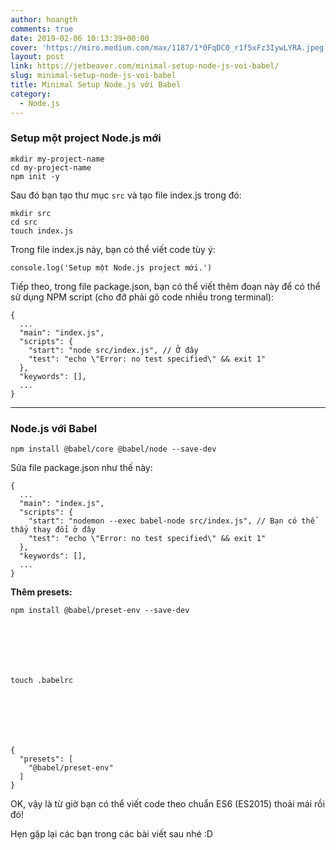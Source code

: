 ```yaml
---
author: hoangth
comments: true
date: 2019-02-06 10:13:39+00:00
cover: 'https://miro.medium.com/max/1187/1*0FqDC0_r1f5xFz3IywLYRA.jpeg'
layout: post
link: https://jetbeaver.com/minimal-setup-node-js-voi-babel/
slug: minimal-setup-node-js-voi-babel
title: Minimal Setup Node.js với Babel
category:
  - Node.js
---
```


### Setup một project Node.js mới

    mkdir my-project-name
    cd my-project-name
    npm init -y

Sau đó bạn tạo thư mục `src` và tạo file index.js trong đó:

    mkdir src
    cd src
    touch index.js

Trong file index.js này, bạn có thể viết code tùy ý:

    console.log('Setup một Node.js project mới.')

Tiếp theo, trong file package.json, bạn có thể viết thêm đoạn này để có thể sử dụng NPM script (cho đỡ phải gõ code nhiều trong terminal):

    {
      ...
      "main": "index.js",
      "scripts": {
        "start": "node src/index.js", // Ở đây
        "test": "echo \"Error: no test specified\" && exit 1"
      },
      "keywords": [],
      ...
    }

---

### Node.js với Babel

    npm install @babel/core @babel/node --save-dev

Sửa file package.json như thế này:

    {
      ...
      "main": "index.js",
      "scripts": {
        "start": "nodemon --exec babel-node src/index.js", // Bạn có thể thấy thay đổi ở đây
        "test": "echo \"Error: no test specified\" && exit 1"
      },
      "keywords": [],
      ...
    }

**Thêm presets:**

    npm install @babel/preset-env --save-dev







    touch .babelrc







    {
      "presets": [
        "@babel/preset-env"
      ]
    }

OK, vậy là từ giờ bạn có thể viết code theo chuẩn ES6 (ES2015) thoải mái rồi đó!

Hẹn gặp lại các bạn trong các bài viết sau nhé :D
